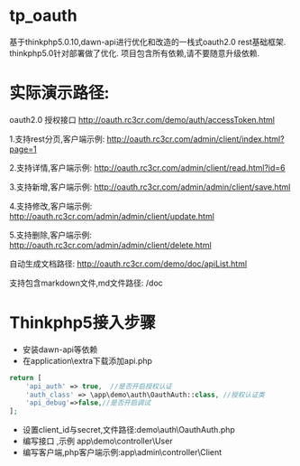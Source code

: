 # tp_oauth 

基于thinkphp5.0.10,dawn-api进行优化和改造的一栈式oauth2.0 rest基础框架.
thinkphp5.0针对部署做了优化.
项目包含所有依赖,请不要随意升级依赖.

# 实际演示路径:

oauth2.0 授权接口
http://oauth.rc3cr.com/demo/auth/accessToken.html

1.支持rest分页,客户端示例:
http://oauth.rc3cr.com/admin/client/index.html?page=1

2.支持详情,客户端示例:
http://oauth.rc3cr.com/admin/client/read.html?id=6

3.支持新增,客户端示例:
http://oauth.rc3cr.com/admin/admin/client/save.html

4.支持修改,客户端示例:
http://oauth.rc3cr.com/admin/admin/client/update.html

5.支持删除,客户端示例:
http://oauth.rc3cr.com/admin/admin/client/delete.html

自动生成文档路径:
http://oauth.rc3cr.com/demo/doc/apiList.html

支持包含markdown文件,md文件路径:
/doc

# Thinkphp5接入步骤

* 安装dawn-api等依赖
* 在application\extra下载添加api.php
```php
return [
    'api_auth' => true,  //是否开启授权认证
    'auth_class' => \app\demo\auth\OauthAuth::class, //授权认证类
    'api_debug'=>false,//是否开启调试
];
```
* 设置client_id与secret,文件路径:demo\auth\OauthAuth.php
* 编写接口 ,示例 app\demo\controller\User
* 编写客户端,php客户端示例:app\admin\controller\Client



